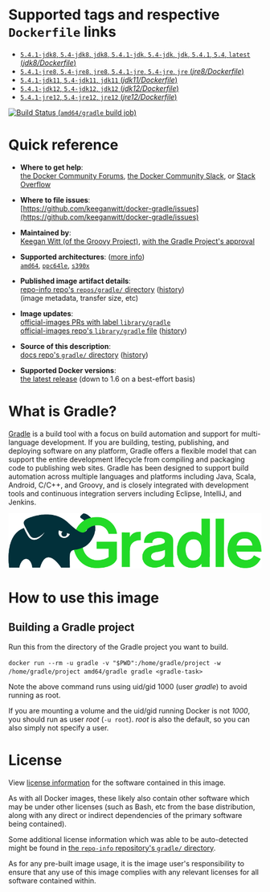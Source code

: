 <!--

********************************************************************************

WARNING:

    DO NOT EDIT "gradle/README.md"

    IT IS AUTO-GENERATED

    (from the other files in "gradle/" combined with a set of templates)

********************************************************************************

-->

# Supported tags and respective `Dockerfile` links

-	[`5.4.1-jdk8`, `5.4-jdk8`, `jdk8`, `5.4.1-jdk`, `5.4-jdk`, `jdk`, `5.4.1`, `5.4`, `latest` (*jdk8/Dockerfile*)](https://github.com/keeganwitt/docker-gradle/blob/75d1e77b163e0368f508a2ebf942eb230b4e475c/jdk8/Dockerfile)
-	[`5.4.1-jre8`, `5.4-jre8`, `jre8`, `5.4.1-jre`, `5.4-jre`, `jre` (*jre8/Dockerfile*)](https://github.com/keeganwitt/docker-gradle/blob/75d1e77b163e0368f508a2ebf942eb230b4e475c/jre8/Dockerfile)
-	[`5.4.1-jdk11`, `5.4-jdk11`, `jdk11` (*jdk11/Dockerfile*)](https://github.com/keeganwitt/docker-gradle/blob/75d1e77b163e0368f508a2ebf942eb230b4e475c/jdk11/Dockerfile)
-	[`5.4.1-jdk12`, `5.4-jdk12`, `jdk12` (*jdk12/Dockerfile*)](https://github.com/keeganwitt/docker-gradle/blob/75d1e77b163e0368f508a2ebf942eb230b4e475c/jdk12/Dockerfile)
-	[`5.4.1-jre12`, `5.4-jre12`, `jre12` (*jre12/Dockerfile*)](https://github.com/keeganwitt/docker-gradle/blob/75d1e77b163e0368f508a2ebf942eb230b4e475c/jre12/Dockerfile)

[![Build Status](https://doi-janky.infosiftr.net/job/multiarch/job/amd64/job/gradle/badge/icon) (`amd64/gradle` build job)](https://doi-janky.infosiftr.net/job/multiarch/job/amd64/job/gradle/)

# Quick reference

-	**Where to get help**:  
	[the Docker Community Forums](https://forums.docker.com/), [the Docker Community Slack](https://blog.docker.com/2016/11/introducing-docker-community-directory-docker-community-slack/), or [Stack Overflow](https://stackoverflow.com/search?tab=newest&q=docker)

-	**Where to file issues**:  
	[https://github.com/keeganwitt/docker-gradle/issues](https://github.com/keeganwitt/docker-gradle/issues)

-	**Maintained by**:  
	[Keegan Witt (of the Groovy Project)](https://github.com/keeganwitt/docker-gradle), [with the Gradle Project's approval](https://discuss.gradle.org/t/official-docker-images/21159/8)

-	**Supported architectures**: ([more info](https://github.com/docker-library/official-images#architectures-other-than-amd64))  
	[`amd64`](https://hub.docker.com/r/amd64/gradle/), [`ppc64le`](https://hub.docker.com/r/ppc64le/gradle/), [`s390x`](https://hub.docker.com/r/s390x/gradle/)

-	**Published image artifact details**:  
	[repo-info repo's `repos/gradle/` directory](https://github.com/docker-library/repo-info/blob/master/repos/gradle) ([history](https://github.com/docker-library/repo-info/commits/master/repos/gradle))  
	(image metadata, transfer size, etc)

-	**Image updates**:  
	[official-images PRs with label `library/gradle`](https://github.com/docker-library/official-images/pulls?q=label%3Alibrary%2Fgradle)  
	[official-images repo's `library/gradle` file](https://github.com/docker-library/official-images/blob/master/library/gradle) ([history](https://github.com/docker-library/official-images/commits/master/library/gradle))

-	**Source of this description**:  
	[docs repo's `gradle/` directory](https://github.com/docker-library/docs/tree/master/gradle) ([history](https://github.com/docker-library/docs/commits/master/gradle))

-	**Supported Docker versions**:  
	[the latest release](https://github.com/docker/docker-ce/releases/latest) (down to 1.6 on a best-effort basis)

# What is Gradle?

[Gradle](https://gradle.org/) is a build tool with a focus on build automation and support for multi-language development. If you are building, testing, publishing, and deploying software on any platform, Gradle offers a flexible model that can support the entire development lifecycle from compiling and packaging code to publishing web sites. Gradle has been designed to support build automation across multiple languages and platforms including Java, Scala, Android, C/C++, and Groovy, and is closely integrated with development tools and continuous integration servers including Eclipse, IntelliJ, and Jenkins.

![logo](https://raw.githubusercontent.com/docker-library/docs/c3d3ca6beed000f9ba6eabc98f3399158f520256/gradle/logo.png)

# How to use this image

## Building a Gradle project

Run this from the directory of the Gradle project you want to build.

`docker run --rm -u gradle -v "$PWD":/home/gradle/project -w /home/gradle/project amd64/gradle gradle <gradle-task>`

Note the above command runs using uid/gid 1000 (user *gradle*) to avoid running as root.

If you are mounting a volume and the uid/gid running Docker is not *1000*, you should run as user *root* (`-u root`). *root* is also the default, so you can also simply not specify a user.

# License

View [license information](https://gradle.org/license/) for the software contained in this image.

As with all Docker images, these likely also contain other software which may be under other licenses (such as Bash, etc from the base distribution, along with any direct or indirect dependencies of the primary software being contained).

Some additional license information which was able to be auto-detected might be found in [the `repo-info` repository's `gradle/` directory](https://github.com/docker-library/repo-info/tree/master/repos/gradle).

As for any pre-built image usage, it is the image user's responsibility to ensure that any use of this image complies with any relevant licenses for all software contained within.
